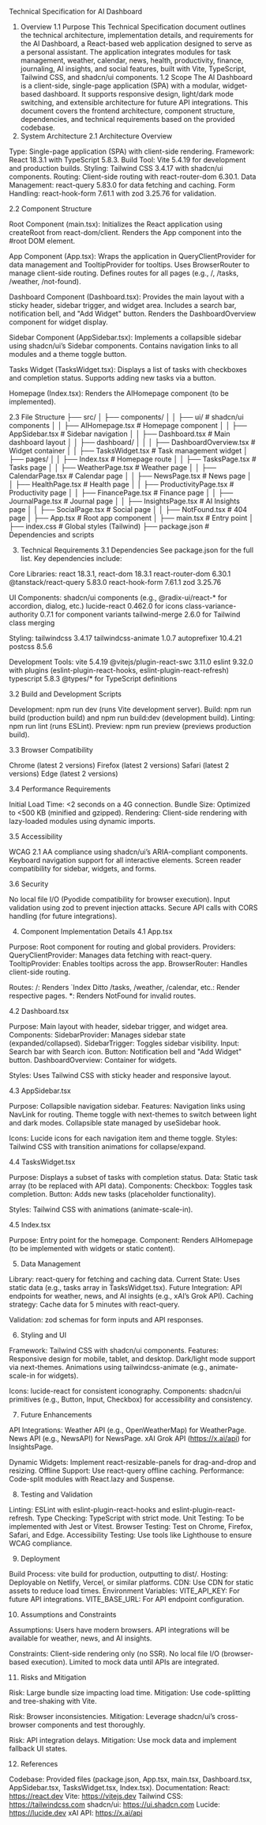 Technical Specification for AI Dashboard
1. Overview
1.1 Purpose
This Technical Specification document outlines the technical architecture, implementation details, and requirements for the AI Dashboard, a React-based web application designed to serve as a personal assistant. The application integrates modules for task management, weather, calendar, news, health, productivity, finance, journaling, AI insights, and social features, built with Vite, TypeScript, Tailwind CSS, and shadcn/ui components.
1.2 Scope
The AI Dashboard is a client-side, single-page application (SPA) with a modular, widget-based dashboard. It supports responsive design, light/dark mode switching, and extensible architecture for future API integrations. This document covers the frontend architecture, component structure, dependencies, and technical requirements based on the provided codebase.
2. System Architecture
2.1 Architecture Overview

Type: Single-page application (SPA) with client-side rendering.
Framework: React 18.3.1 with TypeScript 5.8.3.
Build Tool: Vite 5.4.19 for development and production builds.
Styling: Tailwind CSS 3.4.17 with shadcn/ui components.
Routing: Client-side routing with react-router-dom 6.30.1.
Data Management: react-query 5.83.0 for data fetching and caching.
Form Handling: react-hook-form 7.61.1 with zod 3.25.76 for validation.

2.2 Component Structure

Root Component (main.tsx):
Initializes the React application using createRoot from react-dom/client.
Renders the App component into the #root DOM element.


App Component (App.tsx):
Wraps the application in QueryClientProvider for data management and TooltipProvider for tooltips.
Uses BrowserRouter to manage client-side routing.
Defines routes for all pages (e.g., /, /tasks, /weather, /not-found).


Dashboard Component (Dashboard.tsx):
Provides the main layout with a sticky header, sidebar trigger, and widget area.
Includes a search bar, notification bell, and "Add Widget" button.
Renders the DashboardOverview component for widget display.


Sidebar Component (AppSidebar.tsx):
Implements a collapsible sidebar using shadcn/ui’s Sidebar components.
Contains navigation links to all modules and a theme toggle button.


Tasks Widget (TasksWidget.tsx):
Displays a list of tasks with checkboxes and completion status.
Supports adding new tasks via a button.


Homepage (Index.tsx):
Renders the AIHomepage component (to be implemented).



2.3 File Structure
├── src/
│   ├── components/
│   │   ├── ui/                     # shadcn/ui components
│   │   ├── AIHomepage.tsx          # Homepage component
│   │   ├── AppSidebar.tsx          # Sidebar navigation
│   │   ├── Dashboard.tsx           # Main dashboard layout
│   │   ├── dashboard/
│   │   │   ├── DashboardOverview.tsx  # Widget container
│   │   ├── TasksWidget.tsx         # Task management widget
│   ├── pages/
│   │   ├── Index.tsx               # Homepage route
│   │   ├── TasksPage.tsx           # Tasks page
│   │   ├── WeatherPage.tsx         # Weather page
│   │   ├── CalendarPage.tsx        # Calendar page
│   │   ├── NewsPage.tsx            # News page
│   │   ├── HealthPage.tsx          # Health page
│   │   ├── ProductivityPage.tsx    # Productivity page
│   │   ├── FinancePage.tsx         # Finance page
│   │   ├── JournalPage.tsx         # Journal page
│   │   ├── InsightsPage.tsx        # AI Insights page
│   │   ├── SocialPage.tsx          # Social page
│   │   ├── NotFound.tsx            # 404 page
│   ├── App.tsx                     # Root app component
│   ├── main.tsx                    # Entry point
│   ├── index.css                   # Global styles (Tailwind)
├── package.json                    # Dependencies and scripts

3. Technical Requirements
3.1 Dependencies
See package.json for the full list. Key dependencies include:

Core Libraries:
react 18.3.1, react-dom 18.3.1
react-router-dom 6.30.1
@tanstack/react-query 5.83.0
react-hook-form 7.61.1
zod 3.25.76


UI Components:
shadcn/ui components (e.g., @radix-ui/react-* for accordion, dialog, etc.)
lucide-react 0.462.0 for icons
class-variance-authority 0.7.1 for component variants
tailwind-merge 2.6.0 for Tailwind class merging


Styling:
tailwindcss 3.4.17
tailwindcss-animate 1.0.7
autoprefixer 10.4.21
postcss 8.5.6


Development Tools:
vite 5.4.19
@vitejs/plugin-react-swc 3.11.0
eslint 9.32.0 with plugins (eslint-plugin-react-hooks, eslint-plugin-react-refresh)
typescript 5.8.3
@types/* for TypeScript definitions



3.2 Build and Development Scripts

Development: npm run dev (runs Vite development server).
Build: npm run build (production build) and npm run build:dev (development build).
Linting: npm run lint (runs ESLint).
Preview: npm run preview (previews production build).

3.3 Browser Compatibility

Chrome (latest 2 versions)
Firefox (latest 2 versions)
Safari (latest 2 versions)
Edge (latest 2 versions)

3.4 Performance Requirements

Initial Load Time: <2 seconds on a 4G connection.
Bundle Size: Optimized to <500 KB (minified and gzipped).
Rendering: Client-side rendering with lazy-loaded modules using dynamic imports.

3.5 Accessibility

WCAG 2.1 AA compliance using shadcn/ui’s ARIA-compliant components.
Keyboard navigation support for all interactive elements.
Screen reader compatibility for sidebar, widgets, and forms.

3.6 Security

No local file I/O (Pyodide compatibility for browser execution).
Input validation using zod to prevent injection attacks.
Secure API calls with CORS handling (for future integrations).

4. Component Implementation Details
4.1 App.tsx

Purpose: Root component for routing and global providers.
Providers:
QueryClientProvider: Manages data fetching with react-query.
TooltipProvider: Enables tooltips across the app.
BrowserRouter: Handles client-side routing.


Routes:
/: Renders `Index Ditto
/tasks, /weather, /calendar, etc.: Render respective pages.
*: Renders NotFound for invalid routes.



4.2 Dashboard.tsx

Purpose: Main layout with header, sidebar trigger, and widget area.
Components:
SidebarProvider: Manages sidebar state (expanded/collapsed).
SidebarTrigger: Toggles sidebar visibility.
Input: Search bar with Search icon.
Button: Notification bell and "Add Widget" button.
DashboardOverview: Container for widgets.


Styles: Uses Tailwind CSS with sticky header and responsive layout.

4.3 AppSidebar.tsx

Purpose: Collapsible navigation sidebar.
Features:
Navigation links using NavLink for routing.
Theme toggle with next-themes to switch between light and dark modes.
Collapsible state managed by useSidebar hook.


Icons: Lucide icons for each navigation item and theme toggle.
Styles: Tailwind CSS with transition animations for collapse/expand.

4.4 TasksWidget.tsx

Purpose: Displays a subset of tasks with completion status.
Data: Static task array (to be replaced with API data).
Components:
Checkbox: Toggles task completion.
Button: Adds new tasks (placeholder functionality).


Styles: Tailwind CSS with animations (animate-scale-in).

4.5 Index.tsx

Purpose: Entry point for the homepage.
Component: Renders AIHomepage (to be implemented with widgets or static content).

5. Data Management

Library: react-query for fetching and caching data.
Current State: Uses static data (e.g., tasks array in TasksWidget.tsx).
Future Integration:
API endpoints for weather, news, and AI insights (e.g., xAI’s Grok API).
Caching strategy: Cache data for 5 minutes with react-query.


Validation: zod schemas for form inputs and API responses.

6. Styling and UI

Framework: Tailwind CSS with shadcn/ui components.
Features:
Responsive design for mobile, tablet, and desktop.
Dark/light mode support via next-themes.
Animations using tailwindcss-animate (e.g., animate-scale-in for widgets).


Icons: lucide-react for consistent iconography.
Components: shadcn/ui primitives (e.g., Button, Input, Checkbox) for accessibility and consistency.

7. Future Enhancements

API Integrations:
Weather API (e.g., OpenWeatherMap) for WeatherPage.
News API (e.g., NewsAPI) for NewsPage.
xAI Grok API (https://x.ai/api) for InsightsPage.


Dynamic Widgets: Implement react-resizable-panels for drag-and-drop and resizing.
Offline Support: Use react-query offline caching.
Performance: Code-split modules with React.lazy and Suspense.

8. Testing and Validation

Linting: ESLint with eslint-plugin-react-hooks and eslint-plugin-react-refresh.
Type Checking: TypeScript with strict mode.
Unit Testing: To be implemented with Jest or Vitest.
Browser Testing: Test on Chrome, Firefox, Safari, and Edge.
Accessibility Testing: Use tools like Lighthouse to ensure WCAG compliance.

9. Deployment

Build Process: vite build for production, outputting to dist/.
Hosting: Deployable on Netlify, Vercel, or similar platforms.
CDN: Use CDN for static assets to reduce load times.
Environment Variables:
VITE_API_KEY: For future API integrations.
VITE_BASE_URL: For API endpoint configuration.



10. Assumptions and Constraints

Assumptions:
Users have modern browsers.
API integrations will be available for weather, news, and AI insights.


Constraints:
Client-side rendering only (no SSR).
No local file I/O (browser-based execution).
Limited to mock data until APIs are integrated.



11. Risks and Mitigation

Risk: Large bundle size impacting load time.
Mitigation: Use code-splitting and tree-shaking with Vite.


Risk: Browser inconsistencies.
Mitigation: Leverage shadcn/ui’s cross-browser components and test thoroughly.


Risk: API integration delays.
Mitigation: Use mock data and implement fallback UI states.



12. References

Codebase: Provided files (package.json, App.tsx, main.tsx, Dashboard.tsx, AppSidebar.tsx, TasksWidget.tsx, Index.tsx).
Documentation:
React: https://react.dev
Vite: https://vitejs.dev
Tailwind CSS: https://tailwindcss.com
shadcn/ui: https://ui.shadcn.com
Lucide: https://lucide.dev
xAI API: https://x.ai/api


